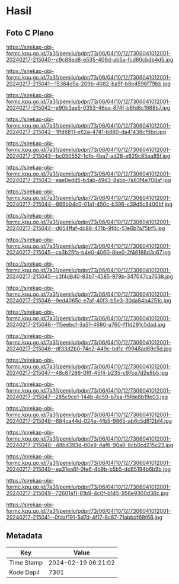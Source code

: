 # Hasil

## Foto C Plano

https://sirekap-obj-formc.kpu.go.id/7a31/pemilu/pdpr/73/06/04/10/12/7306041012001-20240217-215040--c9c88ed8-e535-409d-ab5a-fcd60cbdb4d5.jpg

https://sirekap-obj-formc.kpu.go.id/7a31/pemilu/pdpr/73/06/04/10/12/7306041012001-20240217-215041--15384d5a-209b-4082-ba5f-b8e4596f79bb.jpg

https://sirekap-obj-formc.kpu.go.id/7a31/pemilu/pdpr/73/06/04/10/12/7306041012001-20240217-215042--e90b3ae5-0353-46ea-874f-b6fd8c1688b7.jpg

https://sirekap-obj-formc.kpu.go.id/7a31/pemilu/pdpr/73/06/04/10/12/7306041012001-20240217-215042--1ffd6811-e62a-4741-b880-da41438cf6bd.jpg

https://sirekap-obj-formc.kpu.go.id/7a31/pemilu/pdpr/73/06/04/10/12/7306041012001-20240217-215043--bc050552-1cfb-4ba7-ad28-e629c85ea85f.jpg

https://sirekap-obj-formc.kpu.go.id/7a31/pemilu/pdpr/73/06/04/10/12/7306041012001-20240217-215043--eae0edd5-b4ab-49d3-8abb-7a83f4e708af.jpg

https://sirekap-obj-formc.kpu.go.id/7a31/pemilu/pdpr/73/06/04/10/12/7306041012001-20240217-215044--869b04c0-01a1-450c-b396-c39d5c8400bf.jpg

https://sirekap-obj-formc.kpu.go.id/7a31/pemilu/pdpr/73/06/04/10/12/7306041012001-20240217-215044--d654ffaf-dc88-471b-9f4c-51e6b7a75bf5.jpg

https://sirekap-obj-formc.kpu.go.id/7a31/pemilu/pdpr/73/06/04/10/12/7306041012001-20240217-215045--ca3b25fa-b4e0-4060-8be0-2f48166d3c67.jpg

https://sirekap-obj-formc.kpu.go.id/7a31/pemilu/pdpr/73/06/04/10/12/7306041012001-20240217-215045--c3f4d840-83b7-4585-979b-347047ca7638.jpg

https://sirekap-obj-formc.kpu.go.id/7a31/pemilu/pdpr/73/06/04/10/12/7306041012001-20240217-215046--9ed4065c-e7af-40f3-b5e3-30da84b4251c.jpg

https://sirekap-obj-formc.kpu.go.id/7a31/pemilu/pdpr/73/06/04/10/12/7306041012001-20240217-215046--115eebcf-3a51-4680-a760-f11d291c5dad.jpg

https://sirekap-obj-formc.kpu.go.id/7a31/pemilu/pdpr/73/06/04/10/12/7306041012001-20240217-215046--df33d2b0-74e2-449c-bd1c-f9948ad69c5d.jpg

https://sirekap-obj-formc.kpu.go.id/7a31/pemilu/pdpr/73/06/04/10/12/7306041012001-20240217-215047--48c87286-0fff-45f4-b235-c97ce7d2e8b5.jpg

https://sirekap-obj-formc.kpu.go.id/7a31/pemilu/pdpr/73/06/04/10/12/7306041012001-20240217-215047--285c9ce1-144b-4c59-b7ea-f5fde8b19e03.jpg

https://sirekap-obj-formc.kpu.go.id/7a31/pemilu/pdpr/73/06/04/10/12/7306041012001-20240217-215048--684ca44d-024e-4fb5-9865-ab6c5d812bf4.jpg

https://sirekap-obj-formc.kpu.go.id/7a31/pemilu/pdpr/73/06/04/10/12/7306041012001-20240217-215048--48bd393d-60e9-4af6-90a8-8cb0cd215c23.jpg

https://sirekap-obj-formc.kpu.go.id/7a31/pemilu/pdpr/73/06/04/10/12/7306041012001-20240217-215049--ea31ea6f-0fe6-4b9b-b5b5-dd85194b6b9b.jpg

https://sirekap-obj-formc.kpu.go.id/7a31/pemilu/pdpr/73/06/04/10/12/7306041012001-20240217-215049--72601a11-81b9-4c0f-b145-956e9300d36c.jpg

https://sirekap-obj-formc.kpu.go.id/7a31/pemilu/pdpr/73/06/04/10/12/7306041012001-20240217-215041--0fdaf191-5d7d-4f17-8c87-71abbdf68f66.jpg


## Metadata

| Key        | Value               |
| ---------- | ------------------- |
| Time Stamp | 2024-02-19 06:21:02 |
| Kode Dapil | 7301                |



